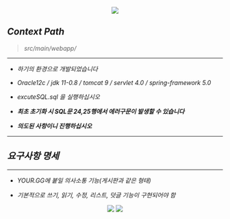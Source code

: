 <p align="center">
  <a href="https://github.com/jrdev4102/YOUR-GG"><img src="https://user-images.githubusercontent.com/71188307/101793674-66e70680-3b49-11eb-8522-9d5d5e26aa18.JPG"></a>
</p>

## *Context Path*
> *src/main/webapp/*
---
+ *하기의 환경으로 개발되었습니다*

+ *Oracle12c / jdk 11-0.8 / tomcat 9 / servlet 4.0 / spring-framework 5.0*

+ *excuteSQL.sql 을 실행하십시오*

+ __*최초 초기화 시 SQL문 24,25행에서 에러구문이 발생할 수 있습니다*__
+ __*의도된 사항이니 진행하십시오*__

---

## *요구사항 명세*

---

+ *YOUR.GG에 붙일 의사소통 기능(게시판과 같은 형태)*

+ *기본적으로 쓰기, 읽기, 수정, 리스트, 덧글 기능이 구현되어야 함*


<p align="center">
  <img src="https://user-images.githubusercontent.com/71188307/101867259-1493fd00-3bbe-11eb-9eaa-4d80f939099f.JPG">
  <img src="https://user-images.githubusercontent.com/71188307/101867257-13fb6680-3bbe-11eb-9590-88cfa2dead4e.JPG">
</p>
